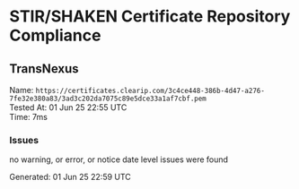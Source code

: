 # STIR/SHAKEN Certificate Repository Compliance

## TransNexus

Name: `https://certificates.clearip.com/3c4ce448-386b-4d47-a276-7fe32e380a83/3ad3c202da7075c89e5dce33a1af7cbf.pem`\
Tested At: 01 Jun 25 22:55 UTC\
Time: 7ms

### Issues

no warning, or error, or notice date level issues were found

Generated: 01 Jun 25 22:59 UTC